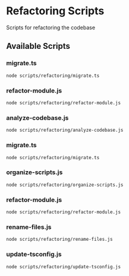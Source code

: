 # Refactoring Scripts

Scripts for refactoring the codebase

## Available Scripts

### migrate.ts

```
node scripts/refactoring/migrate.ts
```

### refactor-module.js

```
node scripts/refactoring/refactor-module.js
```

### analyze-codebase.js

```
node scripts/refactoring/analyze-codebase.js
```

### migrate.ts

```
node scripts/refactoring/migrate.ts
```

### organize-scripts.js

```
node scripts/refactoring/organize-scripts.js
```

### refactor-module.js

```
node scripts/refactoring/refactor-module.js
```

### rename-files.js

```
node scripts/refactoring/rename-files.js
```

### update-tsconfig.js

```
node scripts/refactoring/update-tsconfig.js
```
